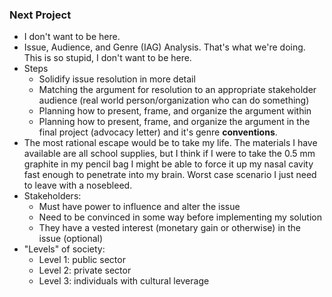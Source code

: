 ### Next Project
- I don't want to be here.
- Issue, Audience, and Genre (IAG) Analysis. That's what we're doing. This is so stupid, I don't want to be here.
- Steps
	- Solidify issue resolution in more detail
	- Matching the argument for resolution to an appropriate stakeholder audience (real world person/organization who can do something)
	- Planning how to present, frame, and organize the argument within
	- Planning how to present, frame, and organize the argument in the final project (advocacy letter) and it's genre **conventions**.
- The most rational escape would be to take my life. The materials I have available are all school supplies, but I think if I were to take the 0.5 mm graphite in my pencil bag I might be able to force it up my nasal cavity fast enough to penetrate into my brain. Worst case scenario I just need to leave with a nosebleed. 
- Stakeholders:
	- Must have power to influence and alter the issue
	- Need to be convinced in some way before implementing my solution
	- They have a vested interest (monetary gain or otherwise) in the issue (optional)
- "Levels" of society:
	- Level 1: public sector
	- Level 2: private sector
	- Level 3: individuals with cultural leverage